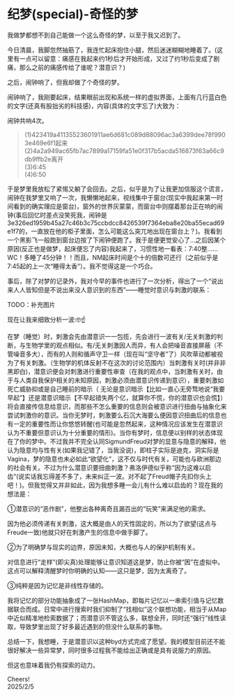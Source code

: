 # 纪梦(special)-奇怪的梦
<p class='ins'>我做梦都想不到自己能做一个这么奇怪的梦，以至于我又迟到了。</p>
<p class='ins'>今日清晨，我脚忽然抽筋了，我连忙起床抱住小腿，然后迷迷糊糊地睡着了。(这里有一点可以留意：痛感在我起来约1秒后才开始形成，又过了约1秒后变成了剧痛，那么之前的痛感传给了谁呢？潜意识？)</p>
<p class='ins'>之后，闹钟响了，但我却做了个奇怪的梦。</p>
<p class='ins'>闹钟响了，我刚要起床，结果眼前出现和系统一样的虚拟界面，上面有几行蓝白色的文字(还真有股拙劣的科技感)，内容(具体的文字忘了)大致为：</p>
闹钟共响4次。<br>

> (1)<span fallback='人名' class='encrypt'>423419a41135523601911ae6d681c089d88096ac3a6399dee78f9903e469e6f1</span>起来<br>
> (2)<span fallback='人名' class='encrypt'>4a2a949ac65fb7ac7899a17159fa51e0f317b5acda516873f63a66c9db9ffb2e</span>离开<br>
> (3)6:45<br>
> (4)6:50<br>

<p class='ins'>于是梦里我放松了紧惕又躺了会回去。之后，似乎是为了让我更加信服这个谎言，闹钟在我梦里又响了一次，我懒懒地起来，视线集中于窗台(现实中我起来第一时间看到的确实理应是窗台)，窗外的世界灰蒙蒙，而窗台中则摆着那台正在响的闹钟(事后回忆时差点没笑死我，闹钟是<span class='encrypt'>3e326ed1959b45a27c46b3c75ccbdcc8426539f7364eba8e20ba55ecad69e1f7</span>的，一直放在他的柜子里面，怎么可能这么突兀地出现在窗台上？)。我看到一个黑影飞一般跑到窗台边按了下闹钟便跑了。我于是便更觉安心了…之后因某个原因(反正也是做梦，起床便忘了内容)我起来了，习惯性地一看表：7:40整...…WC！多睡了45分钟！！而且，NM起床时间是个十的倍数可还行（之前似乎是7:45起的上一次“睡得太香”）。我不觉得这是一个巧合。
</p>
<p class='ins'>事后，除了对梦的记录外，我对今早的事件也进行了一次分析，得出了一个“说出来人人皆知但是不说出来没人意识到的东西”——睡觉时意识与刺激的联系：</p>

TODO：补充图片

<p class='ins'>现在让我来细致分析一波:🤓☝️</p>
<p class='ins'>在梦（睡觉）时，刺激会先由潜意识一一包揽，先会进行一波有关/无关刺激的判断，与生物学里的观点相似。有/无关刺激因人而异，有人会把噪音直接屏蔽（不管噪音多大），而有的人则和循声守卫一样（现在叫“坚守者”了）风吹草动都被视为了有关刺激。（生物学的机体反射不在这次的讨论范围内）当刺激有关时(并非非黑即白)，潜意识便会对刺激进行重要性审查（在我的观点中，当刺激有关时，由于与人类自我保护相关的未知原因，刺激必须由潜意识传递到意识），重要刺激如死亡威胁抑或是自己睡前的暗示（
无论是意识暗示【比如一直心无旁骛地说“我要早起”】还是潜意识暗示【不早起错失两个亿，就算你不慌，你的潜意识也会慌】）将会直接传信息给意识，而那些不怎么重要的信息则会被意识进行扭曲与抽象化来尝试刺激你的意识。当你无梦时，刺激要么石沉大海要么便因意识扭曲后的信息也有一定的重要性而让你悠悠转醒(也可能是忽然起来，这种情况应该发生在潜意识认为不重要但意识认为十分重要的情形)。当你有梦时，信息便以别样的状态体现在了你的梦中。不过我并不完全认同SigmundFreud对梦的显意与隐意的解释，他认为隐意均与性有关(如果我记错了，当我没说)，即柱子实际是迪克，洞实际是Vagina，梦的隐意也未必如此“欲望化”，这不仅与时代有关，可能也与欧洲那边的社会有关。不过为什么潜意识要扭曲刺激？弗洛伊德似乎称“因为这难以启齿”(说实话我忘得差不多了，未来纠正一波。对不起了Freud帽子先扣你头上吧！)。但我觉得又并非如此，因为我想多睡一会儿有什么难以启齿的？现在我的想法是：</p>

①潜意识的“恶作剧”，他整出各种离奇且漏百出的“玩笑”来满足他的需求。
<p class='ins'>因为他必须传递有关刺激，这大概是由人的天性固定的，所以为了欲望(这点与Freude一致)他就只好在刺激产生的信息中做手脚了。</p>
②为了明确梦与现实的边界，原因未知，大概也与人的保护机制有关。
<p class='ins'>对信息进行“走样”(即尖真)处理能够让意识知道这是梦，防止你被“困”在虚拟中。这点可以解释清醒梦时你明确的认知——这只是梦，因为太离奇了。</p>
③纯粹是因为记忆是非线性存储的。
<p class='ins'>我将记忆的部分功能抽象成了一张HashMap，即每片记忆以一串索引值与记忆数据联合而成。日常中进行搜索时我们抑制了“找相似”这个联想功能，相当于从Map中近似精准地检索数据了；而潜意识不管这么多，联想全开，同时还“强行”线性读取，导致梦里出现了好多最近遇到的但没什么联系的事物。</p>
<p class='ins'>总结一下，我想睡，于是潜意识以这种byd方式完成了愿望。我的模型目前还不能很好解决一些异常梦，同时很多过程我不能给出正确或是具有说服力的原因。</p>
<p class='ins'>但这也意味着我仍有探索的动力。</p>
<p class='leave'>Cheers!<br>2025/2/5</p>
